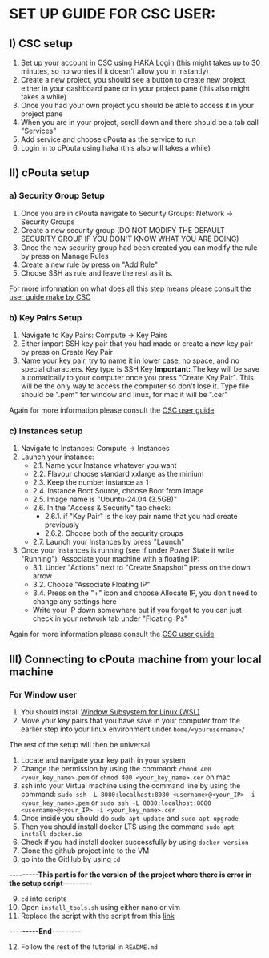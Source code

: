 # SET UP GUIDE FOR CSC USER:

## I) CSC setup

1. Set up your account in [CSC](https://my.csc.fi/welcome) using HAKA Login (this might takes up to 30 minutes, so no worries if it doesn't allow you in instantly)
2. Create a new project, you should see a button to create new project either in your dashboard pane or in your project pane (this also might takes a while)
3. Once you had your own project you should be able to access it in your project pane
4. When you are in your project, scroll down and there should be a tab call "Services"
5. Add service and choose cPouta as the service to run
6. Login in to cPouta using haka (this also will takes a while)

## II) cPouta setup

### a) Security Group Setup
1. Once you are in cPouta navigate to Security Groups: Network -> Security Groups
2. Create a new security group (DO NOT MODIFY THE DEFAULT SECURITY GROUP IF YOU DON'T KNOW WHAT YOU ARE DOING)
3. Once the new security group had been created you can modify the rule by press on Manage Rules
4. Create a new rule by press on "Add Rule"
5. Choose SSH as rule and leave the rest as it is.

For more information on what does all this step means please consult the [user guide make by CSC](https://docs.csc.fi/cloud/pouta/launch-vm-from-web-gui/#setting-up-ssh-keys)

### b) Key Pairs Setup
1. Navigate to Key Pairs: Compute -> Key Pairs
2. Either import SSH key pair that you had made or create a new key pair by press on Create Key Pair
3. Name your key pair, try to name it in lower case, no space, and no special characters. Key type is SSH Key
**Important:** The key will be save automatically to your computer once you press "Create Key Pair". This will be the only way to access the computer so don't lose it. Type file should be ".pem" for window and linux, for mac it will be ".cer"

Again for more information please consult the [CSC user guide](https://docs.csc.fi/cloud/pouta/launch-vm-from-web-gui/#setting-up-ssh-keys)

### c) Instances setup
1. Navigate to Instances: Compute -> Instances
2. Launch your instance:
    - 2.1. Name your Instance whatever you want
    - 2.2. Flavour choose standard xxlarge as the minium
    - 2.3. Keep the number instance as 1
    - 2.4. Instance Boot Source, choose Boot from Image 
    - 2.5. Image name is "Ubuntu-24.04 (3.5GB)"
    - 2.6. In the "Access & Security" tab check:
        - 2.6.1. if "Key Pair" is the key pair name that you had create previously
        - 2.6.2. Choose both of the security groups
    - 2.7. Launch your Instances by press "Launch"
3. Once your instances is running (see if under Power State it write "Running"), Associate your machine with a floating IP:
    - 3.1. Under "Actions" next to "Create Snapshot" press on the down arrow
    - 3.2. Choose "Associate Floating IP"
    - 3.4. Press on the "+" icon and choose Allocate IP, you don't need to change any settings here
    - Write your IP down somewhere but if you forgot to you can just check in your network tab under "Floating IPs"

Again for more information please consult the [CSC user guide](https://docs.csc.fi/cloud/pouta/launch-vm-from-web-gui/#setting-up-ssh-keys)

## III) Connecting to cPouta machine from your local machine

### For Window user

1. You should install [Window Subsystem for Linux (WSL)](https://learn.microsoft.com/en-us/windows/wsl/install)
2. Move your key pairs that you have save in your computer from the earlier step into your linux environment under `home/<yourusername>/`

The rest of the setup will then be universal

1. Locate and navigate your key path in your system
2. Change the permission by using the command: `chmod 400 <your_key_name>.pem` or `chmod 400 <your_key_name>.cer` on mac
3. ssh into your Virtual machine using the command line by using the command: `sudo ssh -L 8080:localhost:8080 <username>@<your_IP> -i <your_key_name>.pem` or `sudo ssh -L 8080:localhost:8080 <username>@<your_IP> -i <your_key_name>.cer`
4. Once inside you should do `sudo apt update` and `sudo apt upgrade`
5. Then you should install docker LTS using the command `sudo apt install docker.io`
6. Check if you had install docker successfully by using `docker version`
7. Clone the github project into to the VM
8. go into the GitHub by using `cd`

**\---------This part is for the version of the project where there is error in the setup script\---------**

9. `cd` into scripts
10. Open `install_tools.sh` using either nano or vim
11. Replace the script with the script from this [link](https://github.com/makotosoul/oss-mlops-platform/blob/main/scripts/install_tools.sh)

**\---------End\---------**

12. Follow the rest of the tutorial in `README.md`


